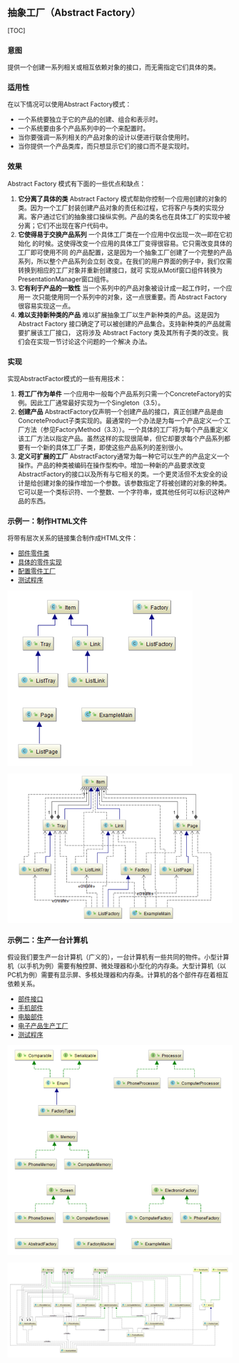 ## 抽象工厂（Abstract Factory）

[TOC]

### 意图

提供一个创建一系列相关或相互依赖对象的接口，而无需指定它们具体的类。

### 适用性

在以下情况可以使用Abstract Factory模式：

- 一个系统要独立于它的产品的创建、组合和表示时。
- 一个系统要由多个产品系列中的一个来配置时。
- 当你要强调一系列相关的产品对象的设计以便进行联合使用时。
- 当你提供一个产品类库，而只想显示它们的接口而不是实现时。

### 效果

 Abstract Factory 模式有下面的一些优点和缺点：

1. **它分离了具体的类** Abstract Factory 模式帮助你控制一个应用创建的对象的类。因为一个工厂封装创建产品对象的责任和过程，它将客户与类的实现分离。客户通过它们的抽象接口操纵实例。产品的类名也在具体工厂的实现中被分离；它们不出现在客户代码中。
2. **它使得易于交换产品系列** 一个具体工厂类在一个应用中仅出现一次—即在它初始化
   的时候。这使得改变一个应用的具体工厂变得很容易。它只需改变具体的工厂即可使用不同
   的产品配置，这是因为一个抽象工厂创建了一个完整的产品系列，所以整个产品系列会立刻
   改变。在我们的用户界面的例子中，我们仅需转换到相应的工厂对象并重新创建接口，就可
   实现从Motif窗口组件转换为PresentationManager窗口组件。
3. **它有利于产品的一致性** 当一个系列中的产品对象被设计成一起工作时，一个应用一
   次只能使用同一个系列中的对象，这一点很重要。而 Abstract Factory 很容易实现这一点。
4. **难以支持新种类的产品** 难以扩展抽象工厂以生产新种类的产品。这是因为
    Abstract Factory 接口确定了可以被创建的产品集合。支持新种类的产品就需要扩展该工厂接口，
   这将涉及 Abstract Factory 类及其所有子类的改变。我们会在实现一节讨论这个问题的一个解决
   办法。

### 实现

实现AbstractFactor模式的一些有用技术：

1. **将工厂作为单件** 一个应用中一般每个产品系列只需一个ConcreteFactory的实例。因此工厂通常最好实现为一个Singleton（3.5）。
2. **创建产品** AbstractFactory仅声明一个创建产品的接口，真正创建产品是由ConcreteProduct子类实现的。最通常的一个办法是为每一个产品定义一个工厂方法（参见FactoryMethod（3.3））。一个具体的工厂将为每个产品重定义该工厂方法以指定产品。虽然这样的实现很简单，但它却要求每个产品系列都要有一个新的具体工厂子类，即使这些产品系列的差别很小。
3. **定义可扩展的工厂** AbstractFactory通常为每一种它可以生产的产品定义一个操作。产品的种类被编码在操作型构中。增加一种新的产品要求改变AbstractFactory的接口以及所有与它相关的类。一个更灵活但不太安全的设计是给创建对象的操作增加一个参数。该参数指定了将被创建的对象的种类。它可以是一个类标识符、一个整数、一个字符串，或其他任何可以标识这种产品的东西。

### 示例一：制作HTML文件

将带有层次关系的链接集合制作成HTML文件：

- [部件零件类](AbstractFactory/src/main/java/com/jueee/example01/item)
- [具体的零件实现](AbstractFactory/src/main/java/com/jueee/example01/list)
- [配置零件工厂](AbstractFactory/src/main/java/com/jueee/example01/factory)
- [测试程序](AbstractFactory/src/main/java/com/jueee/example01/ExampleMain.java)

![1564555500699](assets/1564555500699.png)

![1564555525817](assets/1564555525817.png)

### 示例二：生产一台计算机

假设我们要生产一台计算机（广义的），一台计算机有一些共同的物件。小型计算机（以手机为例）需要有触控屏、微处理器和小型化的内存条。大型计算机（以PC机为例）需要有显示屏、多核处理器和内存条。计算机的各个部件存在着相互依赖关系。

- [部件接口](AbstractFactory/src/main/java/com/jueee/example02/item)
- [手机部件](AbstractFactory/src/main/java/com/jueee/example02/phone)
- [电脑部件](AbstractFactory/src/main/java/com/jueee/example02/computer)
- [电子产品生产工厂](AbstractFactory/src/main/java/com/jueee/example02/factory)
- [测试程序](AbstractFactory/src/main/java/com/jueee/example02/ExampleMain.java)

![1564555583691](assets/1564555583691.png)

![1564555614102](assets/1564555614102.png)